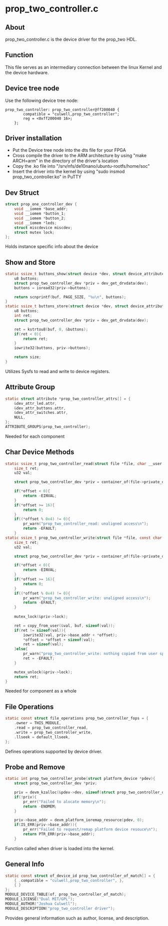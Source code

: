 # prop_two_controller.c

## About
prop_two_controller.c is the device driver for the prop_two HDL. 


## Function 
This file serves as an intermediary connection between the linux Kernel and the device hardware.

## Device tree node

Use the following device tree node:

```devicetree
prop_two_controller: prop_two_controller@ff200040 {
		compatible = "culwell,prop_two_controller";
		reg = <0xff200040 16>;
	};
```

## Driver installation
- Put the Device tree node into the dts file for your FPGA
- Cross compile the driver to the ARM architecture by using "make ARCH=arm" in the directory of the driver's location
- Copy the .ko file into "/srv/nfs/de10nano/ubuntu-rootfs/home/soc"
- Insert the driver into the kernel by using "sudo insmod prop_two_controller.ko" in PuTTY

## Dev Struct

```c
struct prop_one_controller_dev {
	void __iomem *base_addr;
	void __iomem *button_1;
	void __iomem *button_2;
	void __iomem *leds;
	struct miscdevice miscdev;
	struct mutex lock;
};
```
Holds instance specific info about the device

## Show and Store

```c
static ssize_t buttons_show(struct device *dev, struct device_attribute *attr, char *buf){
	u8 buttons;
	struct prop_two_controller_dev *priv = dev_get_drvdata(dev);
	buttons = ioread32(priv->buttons);

	return scnprintf(buf, PAGE_SIZE, "%u\n", buttons);
}
static ssize_t buttons_store(struct device *dev, struct device_attribute *attr, const char *buf, size_t size){
	u8 buttons;
	int ret;
	struct prop_two_controller_dev *priv = dev_get_drvdata(dev);

	ret = kstrtou8(buf, 0, &buttons);
	if(ret < 0){
		return ret;
	}
	iowrite32(buttons, priv->buttons);

	return size;
}
```
Utilizes Sysfs to read and write to device registers.

## Attribute Group

```c
static struct attribute *prop_two_controller_attrs[] = {
	&dev_attr_led.attr,
	&dev_attr_buttons.attr,
	&dev_attr_switches.attr,
	NULL,
};
ATTRIBUTE_GROUPS(prop_two_controller);
```
Needed for each component

## Char Device Methods

```c
static ssize_t prop_two_controller_read(struct file *file, char __user *buf, size_t count, loff_t *offset){
	size_t ret;
	u32 val;

	struct prop_two_controller_dev *priv = container_of(file->private_data, struct prop_two_controller_dev, miscdev);

	if(*offset < 0){
		return -EINVAL;
	}
	if(*offset >= 16){
		return 0;
	}
	if((*offset % 0x4) != 0){
		pr_warn("prop_two_controller_read: unaligned access\n");
		return -EFAULT;
	}
static ssize_t prop_two_controller_write(struct file *file, const char __user *buf, size_t count, loff_t *offset){
	size_t ret;
	u32 val;

	struct prop_two_controller_dev *priv = container_of(file->private_data, struct prop_two_controller_dev, miscdev);

	if(*offset < 0){
		return -EINVAL;
	}
	if(*offset >= 16){
		return 0;
	}
	if((*offset % 0x4) != 0){
		pr_warn("prop_two_controller_write: unaligned access\n");
		return -EFAULT;
	}
	
	mutex_lock(&priv->lock);

	ret = copy_from_user(&val, buf, sizeof(val));
	if(ret != sizeof(val)){
		iowrite32(val, priv->base_addr + *offset);
		*offset = *offset + sizeof(val);
		ret = sizeof(val);
	}else{
		pr_warn("prop_two_controller_write: nothing copied from user space\n");
		ret = -EFAULT;
	}

	mutex_unlock(&priv->lock);
	return ret;
}
```
Needed for component as a whole

## File Operations

```c
static const struct file_operations prop_two_controller_fops = {
	.owner = THIS_MODULE,
	.read = prop_two_controller_read,
	.write = prop_two_controller_write,
	.llseek = default_llseek,
};
```
Defines operations supported by device driver.

## Probe and Remove

```c
static int prop_two_controller_probe(struct platform_device *pdev){
	struct prop_two_controller_dev *priv;

	priv = devm_kzalloc(&pdev->dev, sizeof(struct prop_two_controller_dev), GFP_KERNEL);
	if(!priv){
		pr_err("Failed to alocate memory\n");
		return -ENOMEM;
	}

	priv->base_addr = devm_platform_ioremap_resource(pdev, 0);
	if(IS_ERR(priv->base_addr)){
		pr_err("Failed to request/remap platform device resouce\n");
		return PTR_ERR(priv->base_addr);
	}
```
Function called when driver is loaded into the kernel.


## General Info

```c
static const struct of_device_id prop_two_controller_of_match[] = {
	{ .compatible = "culwell,prop_two_controller", },
	{ }
};
MODULE_DEVICE_TABLE(of, prop_two_controller_of_match);
MODULE_LICENSE("Dual MIT/GPL");
MODULE_AUTHOR("Joshua Culwell");
MODULE_DESCRIPTION("prop_two_controller driver");
```
Provides general information such as author, license, and description.